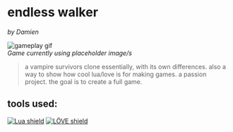 # endless walker
*by Damien*

![gameplay gif](https://i.gyazo.com/cf8c12137b49075efc0ae6315484bd0c.gif)  
*Game currently using placeholder image/s*
> a vampire survivors clone essentially, with its own differences. also a way to show how cool lua/love is for making games. a passion project. the goal is to create a full game.


## tools used:
[![Lua shield](https://tinyurl.com/lua-shield)](https://www.lua.org/docs.html) 
[![LÖVE shield](https://tinyurl.com/love2d-shield)](https://love2d.org/wiki/Main_Page) 